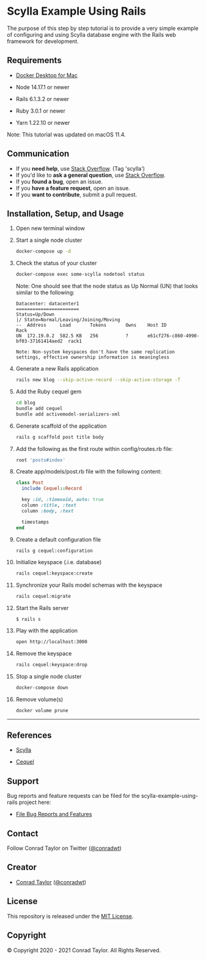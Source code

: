 # Scylla Example Using Rails

The purpose of this step by step tutorial is to provide a very simple example of configuring and using Scylla database engine with the Rails web framework for development.

## Requirements

- [Docker Desktop for Mac
  ](https://hub.docker.com/editions/community/docker-ce-desktop-mac)

- Node 14.17.1 or newer

- Rails 6.1.3.2 or newer

- Ruby 3.0.1 or newer

- Yarn 1.22.10 or newer

Note: This tutorial was updated on macOS 11.4.

## Communication

- If you **need help**, use [Stack Overflow](http://stackoverflow.com/questions/tagged/scylla). (Tag 'scylla')
- If you'd like to **ask a general question**, use [Stack Overflow](http://stackoverflow.com/questions/tagged/scylla).
- If you **found a bug**, open an issue.
- If you **have a feature request**, open an issue.
- If you **want to contribute**, submit a pull request.

## Installation, Setup, and Usage

1.  Open new terminal window

2.  Start a single node cluster

    ```zsh
    docker-compose up -d
    ```

3.  Check the status of your cluster

    ```zsh
    docker-compose exec some-scylla nodetool status
    ```

    Note: One should see that the node status as Up Normal (UN) that looks similar to the following:

    ```text
    Datacenter: datacenter1
    =======================
    Status=Up/Down
    |/ State=Normal/Leaving/Joining/Moving
    --  Address     Load       Tokens       Owns    Host ID                               Rack
    UN  172.19.0.2  582.5 KB   256          ?       e61cf276-c860-4990-bf03-37161414aed2  rack1

    Note: Non-system keyspaces don't have the same replication settings, effective ownership information is meaningless
    ```

4.  Generate a new Rails application

    ```zsh
    rails new blog --skip-active-record --skip-active-storage -T
    ```

5.  Add the Ruby cequel gem

    ```zsh
    cd blog
    bundle add cequel
    bundle add activemodel-serializers-xml
    ```

6.  Generate scaffold of the application

    ```zsh
    rails g scaffold post title body
    ```

7.  Add the following as the first route within config/routes.rb file:

    ```ruby
    root 'posts#index'
    ```

8.  Create app/models/post.rb file with the following content:

    ```ruby
    class Post
      include Cequel::Record

      key :id, :timeuuid, auto: true
      column :title, :text
      column :body, :text

      timestamps
    end
    ```

9.  Create a default configuration file

    ```zsh
    rails g cequel:configuration
    ```

10. Initialize keyspace (.i.e. database)

    ```zsh
    rails cequel:keyspace:create
    ```

11. Synchronize your Rails model schemas with the keyspace

    ```zsh
    rails cequel:migrate
    ```

12. Start the Rails server

    ```
    $ rails s
    ```

13. Play with the application

    ```zsh
    open http://localhost:3000
    ```

14. Remove the keyspace

    ```zsh
    rails cequel:keyspace:drop
    ```

15. Stop a single node cluster

    ```zsh
    docker-compose down
    ```

16. Remove volume(s)

    ```zsh
    docker volume prune
    ```

---

## References

- [Scylla](https://www.scylladb.com/open-source-community/)

- [Cequel](https://github.com/cequel/cequel)

## Support

Bug reports and feature requests can be filed for the scylla-example-using-rails project here:

- [File Bug Reports and Features](https://github.com/conradwt/scylla-example-using-rails/issues)

## Contact

Follow Conrad Taylor on Twitter ([@conradwt](https://twitter.com/conradwt))

## Creator

- [Conrad Taylor](http://github.com/conradwt) ([@conradwt](https://twitter.com/conradwt))

## License

This repository is released under the [MIT License](./LICENSE.md).

## Copyright

&copy; Copyright 2020 - 2021 Conrad Taylor. All Rights Reserved.
